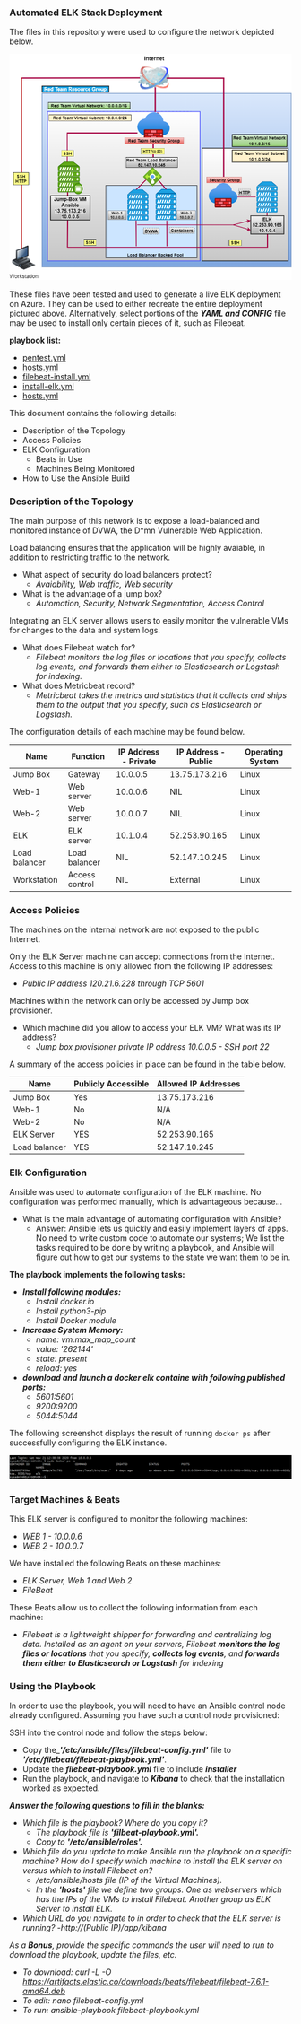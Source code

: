 ### Automated ELK Stack Deployment

The files in this repository were used to configure the network depicted below.

![Link Name](Images/Diagram.png)

These files have been tested and used to generate a live ELK deployment on Azure. They can be used to either recreate the entire deployment pictured above. Alternatively, select portions of the **_YAML and CONFIG_** file may be used to install only certain pieces of it, such as Filebeat.

**playbook list:**
- [pentest.yml](Playbook/pentest.yml)
- [hosts.yml](Playbook/hosts.yml)
- [filebeat-install.yml](Playbook/filebeat-install.yml)
- [install-elk.yml](Playbook/install-elk.yml)
- [hosts.yml](Playbook/hosts.yml)

This document contains the following details:
- Description of the Topology
- Access Policies
- ELK Configuration
  - Beats in Use
  - Machines Being Monitored
- How to Use the Ansible Build


### Description of the Topology

The main purpose of this network is to expose a load-balanced and monitored instance of DVWA, the D*mn Vulnerable Web Application.

Load balancing ensures that the application will be highly avaiable, in addition to restricting traffic to the network.
- What aspect of security do load balancers protect?
  - _Avaiability, Web traffic, Web security_
- What is the advantage of a jump box?
  - _Automation, Security, Network Segmentation, Access Control_

Integrating an ELK server allows users to easily monitor the vulnerable VMs for changes to the data and system logs.
- What does Filebeat watch for?
  - _Filebeat monitors the log files or locations that you specify, collects log events, and forwards them either to Elasticsearch or Logstash for indexing._  
- What does Metricbeat record?
  - _Metricbeat takes the metrics and statistics that it collects and ships them to the output that you specify, such as Elasticsearch or Logstash._

The configuration details of each machine may be found below.

|Name           |Function        |IP Address - Private  |IP Address - Public  |Operating System  |
|---------------|----------------|----------------------|---------------------|------------------|
| Jump Box      | Gateway        | 10.0.0.5             | 13.75.173.216       | Linux            |
| Web-1         | Web server     | 10.0.0.6             | NIL                 | Linux            |
| Web-2         | Web server     | 10.0.0.7             | NIL                 | Linux            |
| ELK           | ELK server     | 10.1.0.4             | 52.253.90.165       | Linux            |
| Load balancer | Load balancer  | NIL                  | 52.147.10.245       | Linux            |
| Workstation   | Access control | NIL                  | External            | Linux            |

### Access Policies

The machines on the internal network are not exposed to the public Internet. 

Only the ELK Server machine can accept connections from the Internet. Access to this machine is only allowed from the following IP addresses:
- _Public IP address 120.21.6.228 through TCP 5601_

Machines within the network can only be accessed by Jump box provisioner.
- Which machine did you allow to access your ELK VM? What was its IP address?
  - _Jump box provisioner private IP address 10.0.0.5 - SSH port 22_

A summary of the access policies in place can be found in the table below.

| Name          | Publicly Accessible | Allowed IP Addresses |
|---------------|---------------------|----------------------|
| Jump Box      | Yes                 |    13.75.173.216     |
| Web-1         | No                  |    N/A               |
| Web-2         | No                  |    N/A               |
| ELK Server    | YES                 |    52.253.90.165     | 
| Load balancer | YES                 |    52.147.10.245     |

### Elk Configuration

Ansible was used to automate configuration of the ELK machine. No configuration was performed manually, which is advantageous because...
- What is the main advantage of automating configuration with Ansible? 
  - Answer: Ansible lets us quickly and easily implement layers of apps. No need to write custom code to automate our systems; We list the tasks required to be done by
    writing a playbook, and Ansible will figure out how to get our systems to the state we want them to be in. 

**The playbook implements the following tasks:**
- **_Install following modules:_**
  - _Install docker.io_
  - _Install python3-pip_
  - _Install Docker module_
- **_Increase System Memory:_**
  - _name: vm.max_map_count_
  - _value: '262144'_
  - _state: present_
  - _reload: yes_
- **_download and launch a docker elk containe with following published ports:_** 
  - _5601:5601_
  - _9200:9200_
  - _5044:5044_

The following screenshot displays the result of running `docker ps` after successfully configuring the ELK instance.

![Link Name](Images/docker-ps-output.png) 

### Target Machines & Beats
This ELK server is configured to monitor the following machines:
- _WEB 1 - 10.0.0.6_
- _WEB 2 - 10.0.0.7_

We have installed the following Beats on these machines:
- _ELK Server, Web 1 and Web 2_
- _FileBeat_

These Beats allow us to collect the following information from each machine:
- _Filebeat is a lightweight shipper for forwarding and centralizing log data. Installed as an agent on your servers, Filebeat **_monitors the log files or locations_** that you
   specify, **_collects log events_**, and **_forwards them either to Elasticsearch or Logstash_** for indexing_ 

### Using the Playbook
In order to use the playbook, you will need to have an Ansible control node already configured. Assuming you have such a control node provisioned: 

SSH into the control node and follow the steps below:
- Copy the_**_'/etc/ansible/files/filebeat-config.yml'_** file to **_'/etc/filebeat/filebeat-playbook.yml'_**.
- Update the **_filebeat-playbook.yml_** file to include **_installer_**
- Run the playbook, and navigate to **_Kibana_** to check that the installation worked as expected.

**_Answer the following questions to fill in the blanks:_**
- _Which file is the playbook? Where do you copy it?_
   - _The playbook file is_ **_'filbeat-playbook.yml'._**
   - _Copy to_ **_'/etc/ansible/roles'._** 
- _Which file do you update to make Ansible run the playbook on a specific machine? How do I specify which machine to install the ELK server on versus which to install Filebeat on?_
   - _/etc/ansible/hosts file (IP of the Virtual Machines)._
   - _In the_ **_'hosts'_** _file we define two groups. One as webservers which has the IPs of the VMs to install Filebeat. Another group as ELK Server to install ELK._
- _Which URL do you navigate to in order to check that the ELK server is running?_
   -_http://(Public IP)/app/kibana_

_As a **Bonus**, provide the specific commands the user will need to run to download the playbook, update the files, etc._
  - _To download: curl -L -O https://artifacts.elastic.co/downloads/beats/filebeat/filebeat-7.6.1-amd64.deb_
  - _To edit: nano filebeat-config.yml_
  - _To run: ansible-playbook filebeat-playbook.yml_  
